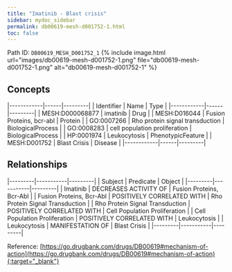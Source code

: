 ```yaml
---
title: "Imatinib - Blast crisis"
sidebar: mydoc_sidebar
permalink: db00619-mesh-d001752-1.html
toc: false 
---
```



Path ID: `DB00619_MESH_D001752_1`
{% include image.html url="images/db00619-mesh-d001752-1.png" file="db00619-mesh-d001752-1.png" alt="db00619-mesh-d001752-1" %}

## Concepts

|------------|------|---------|
| Identifier | Name | Type    |
|------------|------|---------|
| MESH:D000068877 | imatinib | Drug |
| MESH:D016044 | Fusion Proteins, bcr-abl | Protein |
| GO:0007266 | Rho protein signal transduction | BiologicalProcess |
| GO:0008283 | cell population proliferation | BiologicalProcess |
| HP:0001974 | Leukocytosis | PhenotypicFeature |
| MESH:D001752 | Blast Crisis | Disease |
|------------|------|---------|

## Relationships

|---------|-----------|---------|
| Subject | Predicate | Object  |
|---------|-----------|---------|
| Imatinib | DECREASES ACTIVITY OF | Fusion Proteins, Bcr-Abl |
| Fusion Proteins, Bcr-Abl | POSITIVELY CORRELATED WITH | Rho Protein Signal Transduction |
| Rho Protein Signal Transduction | POSITIVELY CORRELATED WITH | Cell Population Proliferation |
| Cell Population Proliferation | POSITIVELY CORRELATED WITH | Leukocytosis |
| Leukocytosis | MANIFESTATION OF | Blast Crisis |
|---------|-----------|---------|

Reference: [https://go.drugbank.com/drugs/DB00619#mechanism-of-action](https://go.drugbank.com/drugs/DB00619#mechanism-of-action){:target="_blank"}